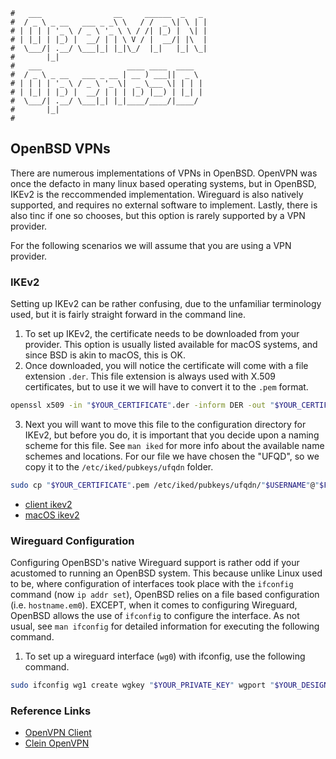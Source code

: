```text
#   ___                __     ______  _   _
#  / _ \ _ __   ___ _ _\ \   / /  _ \| \ | |
# | | | | '_ \ / _ \ '_ \ \ / /| |_) |  \| |
# | |_| | |_) |  __/ | | \ V / |  __/| |\  |
#  \___/| .__/ \___|_| |_|\_/  |_|   |_| \_|
#       |_|
#   ___                   ____ ____  ____
#  / _ \ _ __   ___ _ __ | __ ) ___||  _ \
# | | | | '_ \ / _ \ '_ \|  _ \___ \| | | |
# | |_| | |_) |  __/ | | | |_) |__) | |_| |
#  \___/| .__/ \___|_| |_|____/____/|____/
#       |_|
#
```

## OpenBSD VPNs

There are numerous implementations of VPNs in OpenBSD. OpenVPN was once the defacto in many linux based
operating systems, but in OpenBSD, IKEv2 is the reccommended implementation. Wireguard is also
natively supported, and requires no external software to implement. Lastly, there is also tinc if one so
chooses, but this option is rarely supported by a VPN provider. 

For the following scenarios we will assume that you are using a VPN provider.

### IKEv2

Setting up IKEv2 can be rather confusing, due to the unfamiliar terminology used, but it is fairly straight
forward in the command line.

1. To set up IKEv2, the certificate needs to be downloaded from your provider. This option is usually listed
   available for macOS systems, and since BSD is akin to macOS, this is OK. 
2. Once downloaded, you will notice the certificate will come with a file extension `.der`. This file extension
   is always used with X.509 certificates, but to use it we will have to convert it to the `.pem`
   format.

```bash
openssl x509 -in "$YOUR_CERTIFICATE".der -inform DER -out "$YOUR_CERTIFICATE".pem
```

3. Next you will want to move this file to the configuration directory for IKEv2, but before you do, it is
   important that you decide upon a naming scheme for this file. See `man iked` for more info about the
   available name schemes and locations. For our file we have chosen the "UFQD", so we copy it to the
   `/etc/iked/pubkeys/ufqdn` folder.

```bash
sudo cp "$YOUR_CERTIFICATE".pem /etc/iked/pubkeys/ufqdn/"$USERNAME"@"$FQDN"
```

- [client ikev2](https://www.openbsd.org/faq/faq17.html#clientikev2)
- [macOS ikev2](https://protonvpn.com/support/macos-ikev2-vpn-setup/)

### Wireguard Configuration

Configuring OpenBSD's native Wireguard support is rather odd if your acustomed to running an OpenBSD system.
This because unlike Linux used to be, where configuration of interfaces took place with the `ifconfig` command
(now `ip addr set`), OpenBSD relies on a file based configuration (i.e. `hostname.em0`). EXCEPT, when it comes
to configuring Wireguard, OpenBSD allows the use of `ifconfig` to configure the interface. As not usual, see `man
ifconfig` for detailed information for executing the following command.

1. To set up a wireguard interface (`wg0`) with ifconfig, use the following command.

```bash
sudo ifconfig wg1 create wgkey "$YOUR_PRIVATE_KEY" wgport "$YOUR_DESIGNATED_PORT" wgpeer "$YOUR_PUBLIC_KEY" wgaip 0.0.0.0/0 wgendpoint "$ENDPOINT_IP" "$ENDPOINT_PORT" 
```



### Reference Links

- [OpenVPN Client](https://astro-gr.org/openbsd-openvpn-client/)
- [Clein OpenVPN](https://umgeher.org/posts/2022/09/openbsd-client-openvpn.html)
